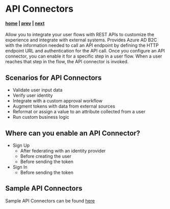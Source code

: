 # API Connectors

#### [home](./readme.md) | [prev](./application-integration.md) | [next](./identity-experience-framework.md)

Allow you to integrate your user flows with REST APIs to customize the experience and integrate with external systems. Provides Azure AD B2C with the information needed to call an API endpoint by defining the HTTP endpoint URL and authentication for the API call. Once you configure an API connector, you can enable it for a specific step in a user flow. When a user reaches that step in the flow, the API connector is invoked.

## Scenarios for API Connectors

- Validate user input data
- Verify user identity
- Integrate with a custom approval workflow
- Augment tokens with data from external sources
- Reformat or assign a value to an attribute collected from a user
- Run custom business logic

## Where can you enable an API Connector?

- Sign Up
    - After federating with an identity provider
    - Before creating the user
    - Before sending the token
- Sign In
    - Before sending the token

## Sample API Connectors

Sample API Connectors can be found [here](https://github.com/azure-ad-b2c/api-connector-samples)
